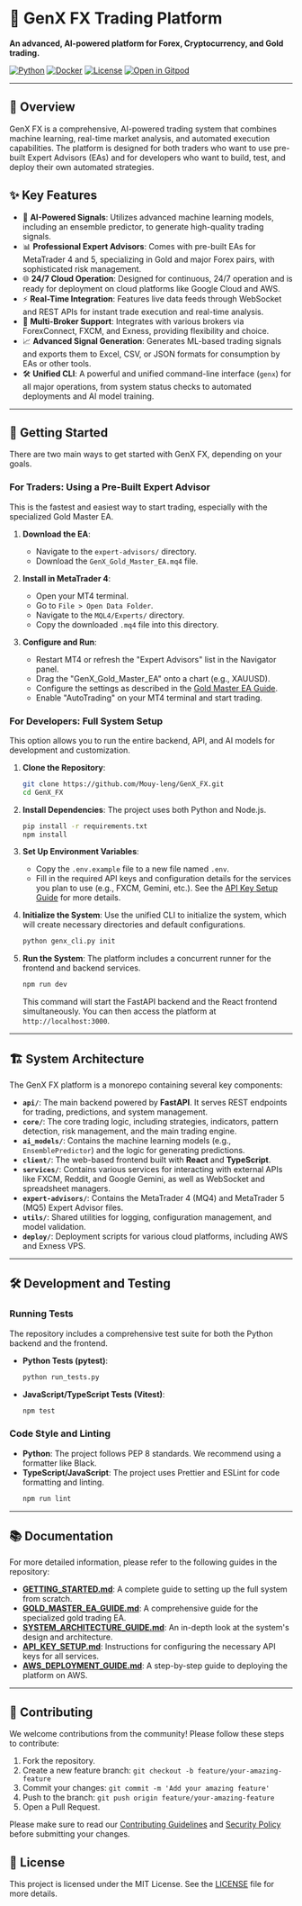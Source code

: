 # 🚀 GenX FX Trading Platform

**An advanced, AI-powered platform for Forex, Cryptocurrency, and Gold trading.**

[![Python](https://img.shields.io/badge/Python-3.9+-blue.svg)](https://www.python.org/downloads/)
[![Docker](https://img.shields.io/badge/Docker-Ready-blue.svg)](https://www.docker.com/)
[![License](https://img.shields.io/badge/License-MIT-green.svg)](LICENSE)
[![Open in Gitpod](https://gitpod.io/button/open-in-gitpod.svg)](https://gitpod.io/#https://github.com/Mouy-leng/GenX_FX)

---

## 🎯 Overview

GenX FX is a comprehensive, AI-powered trading system that combines machine learning, real-time market analysis, and automated execution capabilities. The platform is designed for both traders who want to use pre-built Expert Advisors (EAs) and for developers who want to build, test, and deploy their own automated strategies.

## ✨ Key Features

-   🤖 **AI-Powered Signals**: Utilizes advanced machine learning models, including an ensemble predictor, to generate high-quality trading signals.
-   📊 **Professional Expert Advisors**: Comes with pre-built EAs for MetaTrader 4 and 5, specializing in Gold and major Forex pairs, with sophisticated risk management.
-   🌐 **24/7 Cloud Operation**: Designed for continuous, 24/7 operation and is ready for deployment on cloud platforms like Google Cloud and AWS.
-   ⚡ **Real-Time Integration**: Features live data feeds through WebSocket and REST APIs for instant trade execution and real-time analysis.
-   🔗 **Multi-Broker Support**: Integrates with various brokers via ForexConnect, FXCM, and Exness, providing flexibility and choice.
-   📈 **Advanced Signal Generation**: Generates ML-based trading signals and exports them to Excel, CSV, or JSON formats for consumption by EAs or other tools.
-   🛠️ **Unified CLI**: A powerful and unified command-line interface (`genx`) for all major operations, from system status checks to automated deployments and AI model training.

---

## 🚀 Getting Started

There are two main ways to get started with GenX FX, depending on your goals.

### For Traders: Using a Pre-Built Expert Advisor

This is the fastest and easiest way to start trading, especially with the specialized Gold Master EA.

1.  **Download the EA**:
    -   Navigate to the `expert-advisors/` directory.
    -   Download the `GenX_Gold_Master_EA.mq4` file.

2.  **Install in MetaTrader 4**:
    -   Open your MT4 terminal.
    -   Go to `File > Open Data Folder`.
    -   Navigate to the `MQL4/Experts/` directory.
    -   Copy the downloaded `.mq4` file into this directory.

3.  **Configure and Run**:
    -   Restart MT4 or refresh the "Expert Advisors" list in the Navigator panel.
    -   Drag the "GenX\_Gold\_Master\_EA" onto a chart (e.g., XAUUSD).
    -   Configure the settings as described in the [Gold Master EA Guide](GOLD_MASTER_EA_GUIDE.md).
    -   Enable "AutoTrading" on your MT4 terminal and start trading.

### For Developers: Full System Setup

This option allows you to run the entire backend, API, and AI models for development and customization.

1.  **Clone the Repository**:
    ```bash
    git clone https://github.com/Mouy-leng/GenX_FX.git
    cd GenX_FX
    ```

2.  **Install Dependencies**:
    The project uses both Python and Node.js.
    ```bash
    pip install -r requirements.txt
    npm install
    ```

3.  **Set Up Environment Variables**:
    -   Copy the `.env.example` file to a new file named `.env`.
    -   Fill in the required API keys and configuration details for the services you plan to use (e.g., FXCM, Gemini, etc.). See the [API Key Setup Guide](API_KEY_SETUP.md) for more details.

4.  **Initialize the System**:
    Use the unified CLI to initialize the system, which will create necessary directories and default configurations.
    ```bash
    python genx_cli.py init
    ```

5.  **Run the System**:
    The platform includes a concurrent runner for the frontend and backend services.
    ```bash
    npm run dev
    ```
    This command will start the FastAPI backend and the React frontend simultaneously. You can then access the platform at `http://localhost:3000`.

---

## 🏗️ System Architecture

The GenX FX platform is a monorepo containing several key components:

-   **`api/`**: The main backend powered by **FastAPI**. It serves REST endpoints for trading, predictions, and system management.
-   **`core/`**: The core trading logic, including strategies, indicators, pattern detection, risk management, and the main trading engine.
-   **`ai_models/`**: Contains the machine learning models (e.g., `EnsemblePredictor`) and the logic for generating predictions.
-   **`client/`**: The web-based frontend built with **React** and **TypeScript**.
-   **`services/`**: Contains various services for interacting with external APIs like FXCM, Reddit, and Google Gemini, as well as WebSocket and spreadsheet managers.
-   **`expert-advisors/`**: Contains the MetaTrader 4 (MQ4) and MetaTrader 5 (MQ5) Expert Advisor files.
-   **`utils/`**: Shared utilities for logging, configuration management, and model validation.
-   **`deploy/`**: Deployment scripts for various cloud platforms, including AWS and Exness VPS.

---

## 🛠️ Development and Testing

### Running Tests

The repository includes a comprehensive test suite for both the Python backend and the frontend.

-   **Python Tests (pytest)**:
    ```bash
    python run_tests.py
    ```
-   **JavaScript/TypeScript Tests (Vitest)**:
    ```bash
    npm test
    ```

### Code Style and Linting

-   **Python**: The project follows PEP 8 standards. We recommend using a formatter like Black.
-   **TypeScript/JavaScript**: The project uses Prettier and ESLint for code formatting and linting.
    ```bash
    npm run lint
    ```

---

## 📚 Documentation

For more detailed information, please refer to the following guides in the repository:

-   **[GETTING_STARTED.md](GETTING_STARTED.md)**: A complete guide to setting up the full system from scratch.
-   **[GOLD_MASTER_EA_GUIDE.md](GOLD_MASTER_EA_GUIDE.md)**: A comprehensive guide for the specialized gold trading EA.
-   **[SYSTEM_ARCHITECTURE_GUIDE.md](SYSTEM_ARCHITECTURE_GUIDE.md)**: An in-depth look at the system's design and architecture.
-   **[API_KEY_SETUP.md](API_KEY_SETUP.md)**: Instructions for configuring the necessary API keys for all services.
-   **[AWS_DEPLOYMENT_GUIDE.md](AWS_DEPLOYMENT_GUIDE.md)**: A step-by-step guide to deploying the platform on AWS.

---

## 🤝 Contributing

We welcome contributions from the community! Please follow these steps to contribute:

1.  Fork the repository.
2.  Create a new feature branch: `git checkout -b feature/your-amazing-feature`
3.  Commit your changes: `git commit -m 'Add your amazing feature'`
4.  Push to the branch: `git push origin feature/your-amazing-feature`
5.  Open a Pull Request.

Please make sure to read our [Contributing Guidelines](CODE_OF_CONDUCT.md) and [Security Policy](SECURITY.md) before submitting your changes.

## 📄 License

This project is licensed under the MIT License. See the [LICENSE](LICENSE) file for more details.